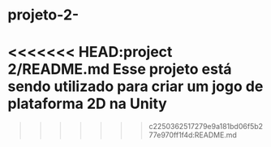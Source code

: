 # projeto-2-
<<<<<<< HEAD:project 2/README.md
Esse projeto está sendo utilizado para criar um jogo de plataforma 2D na Unity
=======
>>>>>>> c2250362517279e9a181bd06f5b277e970ff1f4d:README.md
